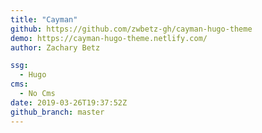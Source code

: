 ```yaml
---
title: "Cayman"
github: https://github.com/zwbetz-gh/cayman-hugo-theme
demo: https://cayman-hugo-theme.netlify.com/
author: Zachary Betz

ssg:
  - Hugo
cms:
  - No Cms
date: 2019-03-26T19:37:52Z
github_branch: master
---
```

